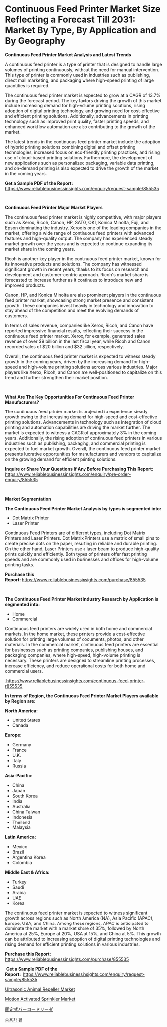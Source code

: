 <p><h1>Continuous Feed Printer Market Size Reflecting a Forecast Till 2031: Market By Type, By Application and By Geography</h1></p><p><strong>Continuous Feed Printer Market Analysis and Latest Trends</strong></p>
<p><p>A continuous feed printer is a type of printer that is designed to handle large volumes of printing continuously, without the need for manual intervention. This type of printer is commonly used in industries such as publishing, direct mail marketing, and packaging where high-speed printing of large quantities is required.</p><p>The continuous feed printer market is expected to grow at a CAGR of 13.7% during the forecast period. The key factors driving the growth of this market include increasing demand for high-volume printing solutions, rising adoption of digital printing technology, and growing need for cost-effective and efficient printing solutions. Additionally, advancements in printing technology such as improved print quality, faster printing speeds, and enhanced workflow automation are also contributing to the growth of the market.</p><p>The latest trends in the continuous feed printer market include the adoption of hybrid printing solutions combining digital and offset printing technologies, increased focus on eco-friendly printing practices, and rising use of cloud-based printing solutions. Furthermore, the development of new applications such as personalized packaging, variable data printing, and on-demand printing is also expected to drive the growth of the market in the coming years.</p></p>
<p><strong>Get a Sample PDF of the Report:&nbsp;</strong> <a href="https://www.reliablebusinessinsights.com/enquiry/request-sample/855535">https://www.reliablebusinessinsights.com/enquiry/request-sample/855535</a></p>
<p>&nbsp;</p>
<p><strong>Continuous Feed Printer Major Market Players</strong></p>
<p><p>The continuous feed printer market is highly competitive, with major players such as Xerox, Ricoh, Canon, HP, SATO, OKI, Konica Minolta, Fuji, and Epson dominating the industry. Xerox is one of the leading companies in the market, offering a wide range of continuous feed printers with advanced features and high-quality output. The company has experienced steady market growth over the years and is expected to continue expanding its market share in the coming years.</p><p>Ricoh is another key player in the continuous feed printer market, known for its innovative products and solutions. The company has witnessed significant growth in recent years, thanks to its focus on research and development and customer-centric approach. Ricoh's market share is forecasted to increase further as it continues to introduce new and improved products.</p><p>Canon, HP, and Konica Minolta are also prominent players in the continuous feed printer market, showcasing strong market presence and consistent growth. These companies invest heavily in technology and innovation to stay ahead of the competition and meet the evolving demands of customers.</p><p>In terms of sales revenue, companies like Xerox, Ricoh, and Canon have reported impressive financial results, reflecting their success in the continuous feed printer market. Xerox, for example, generated sales revenue of over $9 billion in the last fiscal year, while Ricoh and Canon recorded sales of $20 billion and $32 billion, respectively.</p><p>Overall, the continuous feed printer market is expected to witness steady growth in the coming years, driven by the increasing demand for high-speed and high-volume printing solutions across various industries. Major players like Xerox, Ricoh, and Canon are well-positioned to capitalize on this trend and further strengthen their market position.</p></p>
<p>&nbsp;</p>
<p><strong>What Are The Key Opportunities For Continuous Feed Printer Manufacturers?</strong></p>
<p><p>The continuous feed printer market is projected to experience steady growth owing to the increasing demand for high-speed and cost-effective printing solutions. Advancements in technology such as integration of cloud printing and automation capabilities are driving the market further. The market is expected to witness a CAGR of approximately 3% in the coming years. Additionally, the rising adoption of continuous feed printers in various industries such as publishing, packaging, and commercial printing is expected to fuel market growth. Overall, the continuous feed printer market presents lucrative opportunities for manufacturers and vendors to capitalize on the growing demand for efficient printing solutions.</p></p>
<p><strong>Inquire or Share Your Questions If Any Before Purchasing This Report:</strong> <a href="https://www.reliablebusinessinsights.com/enquiry/pre-order-enquiry/855535">https://www.reliablebusinessinsights.com/enquiry/pre-order-enquiry/855535</a></p>
<p>&nbsp;</p>
<p><strong>Market Segmentation</strong></p>
<p><strong>The Continuous Feed Printer Market Analysis by types is segmented into:</strong></p>
<p><ul><li>Dot Matrix Printer</li><li>Laser Printer</li></ul></p>
<p><p>Continuous Feed Printers are of different types, including Dot Matrix Printers and Laser Printers. Dot Matrix Printers use a matrix of small pins to create precise dots on the paper, resulting in reliable and durable printing. On the other hand, Laser Printers use a laser beam to produce high-quality prints quickly and efficiently. Both types of printers offer fast printing speeds and are commonly used in businesses and offices for high-volume printing tasks.</p></p>
<p><strong>Purchase this Report:&nbsp;</strong><a href="https://www.reliablebusinessinsights.com/purchase/855535">https://www.reliablebusinessinsights.com/purchase/855535</a></p>
<p>&nbsp;</p>
<p><strong>The Continuous Feed Printer Market Industry Research by Application is segmented into:</strong></p>
<p><ul><li>Home</li><li>Commercial</li></ul></p>
<p><p>Continuous feed printers are widely used in both home and commercial markets. In the home market, these printers provide a cost-effective solution for printing large volumes of documents, photos, and other materials. In the commercial market, continuous feed printers are essential for businesses such as printing companies, publishing houses, and packaging companies, where high-speed, high-volume printing is necessary. These printers are designed to streamline printing processes, increase efficiency, and reduce operational costs for both home and commercial users.</p></p>
<p><a href="https://www.reliablebusinessinsights.com/continuous-feed-printer-r855535">&nbsp;https://www.reliablebusinessinsights.com/continuous-feed-printer-r855535</a></p>
<p><strong>In terms of Region, the Continuous Feed Printer Market Players available by Region are:</strong></p>
<p>
    <p> <strong> North America: </strong>
        <ul>
            <li>United States</li>
            <li>Canada</li>
        </ul>
        </p> 
    <p> <strong> Europe: </strong>
        <ul>
            <li>Germany</li>
            <li>France</li>
            <li>U.K.</li>
            <li>Italy</li>
            <li>Russia</li>
        </ul>
        </p> 
    <p> <strong> Asia-Pacific: </strong>
        <ul>
            <li>China</li>
            <li>Japan</li>
            <li>South Korea</li>
            <li>India</li>
            <li>Australia</li>
            <li>China Taiwan</li>
            <li>Indonesia</li>
            <li>Thailand</li>
            <li>Malaysia</li>
        </ul>
        </p> 
    <p> <strong> Latin America: </strong>
        <ul>
            <li>Mexico</li>
            <li>Brazil</li>
            <li>Argentina Korea</li>
            <li>Colombia</li>
        </ul>
        </p> 
    <p> <strong> Middle East & Africa: </strong>
        <ul>
            <li>Turkey</li>
            <li>Saudi</li>
            <li>Arabia</li>
            <li>UAE</li>
            <li>Korea</li>
        </ul>
    </p>
    </p>
<p><p>The continuous feed printer market is expected to witness significant growth across regions such as North America (NA), Asia Pacific (APAC), Europe, USA, and China. Among these regions, APAC is anticipated to dominate the market with a market share of 35%, followed by North America at 25%, Europe at 20%, USA at 15%, and China at 5%. This growth can be attributed to increasing adoption of digital printing technologies and rising demand for efficient printing solutions in various industries.</p></p>
<p><strong>Purchase this Report: </strong><a href="https://www.reliablebusinessinsights.com/purchase/855535">https://www.reliablebusinessinsights.com/purchase/855535</a></p>
<p>&nbsp;<strong>Get a Sample PDF of the Report:&nbsp;&nbsp;</strong><a href="https://www.reliablebusinessinsights.com/enquiry/request-sample/855535">https://www.reliablebusinessinsights.com/enquiry/request-sample/855535</a></p>
<p><strong></strong></p>
<p><p><a href="https://github.com/zkngisync/Market-Research-Report-List-1/blob/main/ultrasonic-animal-repeller-market.md">Ultrasonic Animal Repeller Market</a></p><p><a href="https://github.com/LitzyGulgowski2023/Market-Research-Report-List-1/blob/main/motion-activated-sprinkler-market.md">Motion Activated Sprinkler Market</a></p><p><a href="https://github.com/MacyOrn/Market-Research-Report-List-1/blob/main/2401847157564.md">固定式バーコードリーダ</a></p><p><a href="https://github.com/regina00882/Market-Research-Report-List-1/blob/main/6747358169046.md">승용차 휠</a></p></p>